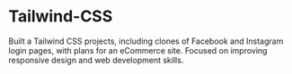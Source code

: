 # Tailwind-CSS
Built a Tailwind CSS projects, including clones of Facebook and Instagram login pages, with plans for an eCommerce site. Focused on improving responsive design and web development skills.
